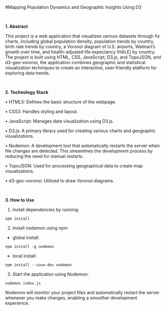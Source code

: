 #Mapping Population Dynamics and Geographic Insights Using D3

<br>

**1. Abstract**

This project is a web application that visualizes various datasets through fix charts, including global population density, population trends by country, birth rate trends by country, a Voronoi diagram of U.S. airports, Walmart’s growth over time, and health-adjusted life expectancy (HALE) by country. The project is built using HTML, CSS, JavaScript, D3.js, and TopoJSON, and d3-geo-voronoi, the application combines geographic and statistical visualization techniques to create an interactive, user-friendly platform for exploring data trends.

<br>

**2. Technology Stack**

•	HTML5: Defines the basic structure of the webpage.

•	CSS3: Handles styling and layout.

•	JavaScript: Manages data visualization using D3.js.

•	D3.js: A primary library used for creating various charts and geographic visualizations.

•	Nodemon: A development tool that automatically restarts the server when file changes are detected. This streamlines the development process by reducing the need for manual restarts.

•	TopoJSON: Used for processing geographical data to create map visualizations.

•	d3-geo-voronoi: Utilized to draw Voronoi diagrams.

<br>

**3. How to Use**

1. Install dependencies by running:
```
npm install
```

2. Install nodemon using npm
- global install:
```
npm install -g nodemon
```

- local install:
```
npm install --save-dev nodemon
```

3. Start the application using Nodemon:
```
nodemon index.js
```

Nodemon will monitor your project files and automatically restart the server whenever you make changes, enabling a smoother development experience.